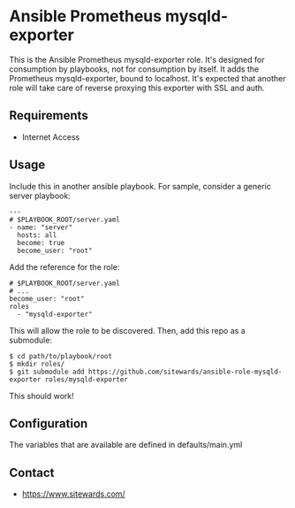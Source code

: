 # Ansible Prometheus mysqld-exporter

This is the Ansible Prometheus mysqld-exporter role. It's designed for consumption by playbooks, not for consumption by
itself. It adds the Prometheus mysqld-exporter, bound to localhost. It's expected that another role will take care of
reverse proxying this exporter with SSL and auth.

## Requirements

- Internet Access

## Usage

Include this in another ansible playbook. For sample, consider a generic server playbook:

```
---
# $PLAYBOOK_ROOT/server.yaml
- name: "server"
  hosts: all
  become: true
  become_user: "root"
```

Add the reference for the role:

```
# $PLAYBOOK_ROOT/server.yaml
# ...
become_user: "root"
roles
  - "mysqld-exporter"
```

This will allow the role to be discovered. Then, add this repo as a submodule:

```
$ cd path/to/playbook/root
$ mkdir roles/
$ git submodule add https://github.com/sitewards/ansible-role-mysqld-exporter roles/mysqld-exporter
```

This should work!

## Configuration

The variables that are available are defined in defaults/main.yml

## Contact

- https://www.sitewards.com/
